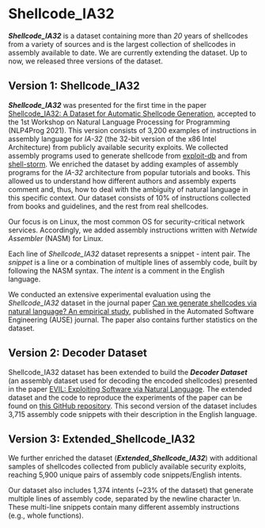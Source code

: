# Shellcode_IA32

___Shellcode_IA32___ is a dataset containing more than _20_ years of shellcodes from a variety of sources and is the largest collection of shellcodes in assembly available to date. We are currently extending the dataset. Up to now, we released three versions of the dataset.

## Version 1: Shellcode_IA32

***Shellcode_IA32*** was presented for the first time in the paper [Shellcode_IA32: A Dataset for Automatic Shellcode Generation](https://aclanthology.org/2021.nlp4prog-1.7), accepted to the 1st Workshop on Natural Language Processing for Programming (NLP4Prog 2021). 
This version consists of 3,200 examples of instructions in assembly language for _IA-32_ (the 32-bit version of the x86 Intel Architecture) from publicly available security exploits. We collected assembly programs used to generate shellcode from [exploit-db](https://www.exploit-db.com/shellcodes?platform=linux_x86) and from [shell-storm](http://shell-storm.org/shellcode/).
We enriched the dataset by adding examples of assembly programs for the _IA-32_ architecture from popular tutorials and books. This allowed us to understand how different authors and assembly experts comment and, thus, how to deal with the ambiguity of natural language in this specific context. Our dataset consists of 10% of instructions collected from books and guidelines, and the rest from real shellcodes. 

Our focus is on Linux, the most common OS for security-critical network services. Accordingly, we added assembly instructions written with _Netwide Assembler_ (NASM) for Linux.

Each line of _Shellcode\_IA32_ dataset represents a snippet - intent pair. The _snippet_ is a line or a combination of multiple lines of assembly code, built by following the NASM syntax. The _intent_ is a comment in the English language.

We conducted an extensive experimental evaluation using the _Shellcode\_IA32_ dataset in the journal paper [Can we generate shellcodes via natural language? An empirical study](https://doi.org/10.1007/s10515-022-00331-3), published in the Automated Software Engineering (AUSE) journal. The paper also contains further statistics on the dataset.

## Version 2: Decoder Dataset

Shellcode_IA32 dataset has been extended to build the ***Decoder Dataset*** (an assembly dataset used for decoding the encoded shellcodes) presented in the paper [EVIL: Exploiting Software via Natural Language](https://doi.org/10.1109/ISSRE52982.2021.00042). The extended dataset and the code to reproduce the experiments of the paper can be found on [this GitHub repository](https://github.com/dessertlab/EVIL). This second version of the dataset includes 3,715 assembly code snippets with their description in the English language.


## Version 3: Extended_Shellcode_IA32

We further enriched the dataset (***Extended_Shellcode_IA32***) with additional samples of shellcodes collected from publicly available security exploits, reaching 5,900 unique pairs of assembly code snippets/English intents. 

Our dataset also includes 1,374 intents (~23% of the dataset) that generate multiple lines of assembly code, separated by the newline character \n. These multi-line snippets contain many different assembly instructions (e.g., whole functions).
